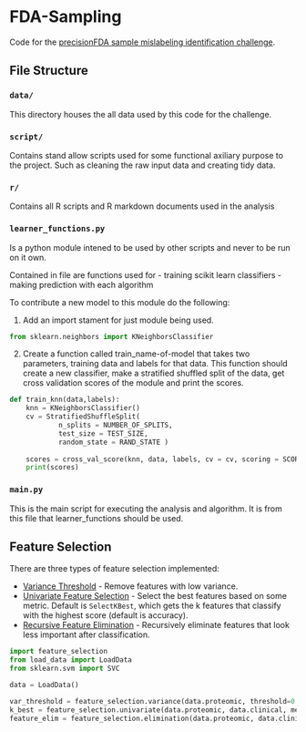 # FDA-Sampling

Code for the [precisionFDA sample mislabeling identification challenge](https://precision.fda.gov/challenges/4).

## File Structure

### `data/`

This directory houses the all data used by this code for the challenge.

### `script/`

Contains stand allow scripts used for some functional axiliary purpose to the project. Such as cleaning the raw input data and creating tidy data.

### `r/`

Contains all R scripts and R markdown documents used in the analysis

### `learner_functions.py`

Is a python module intened to be used by other scripts and never to be run on it own.

Contained in file are functions used for 
    - training scikit learn classifiers
    - making prediction with each algorithm

To contribute a new model to this module do the following:

1. Add an import stament for just module being used.


```python
from sklearn.neighbors import KNeighborsClassifier
```

2. Create a function called train_name-of-model that takes two parameters, training data and labels for that data. This function should create a new classifier, make a stratified shuffled split of the data, get cross validation scores of the module and print the scores.


```python
def train_knn(data,labels):
    knn = KNeighborsClassifier()
    cv = StratifiedShuffleSplit( 
            n_splits = NUMBER_OF_SPLITS, 
            test_size = TEST_SIZE, 
            random_state = RAND_STATE )
    
    scores = cross_val_score(knn, data, labels, cv = cv, scoring = SCORING_METHOD)
    print(scores)
```

### `main.py`

This is the main script for executing the analysis and algorithm. It is from this file that learner_functions should be used.

## Feature Selection

There are three types of feature selection implemented:

* [Variance Threshold](http://scikit-learn.org/stable/modules/feature_selection.html#removing-features-with-low-variance) - Remove features with low variance.
* [Univariate Feature Selection](http://scikit-learn.org/stable/modules/feature_selection.html#univariate-feature-selection) - Select the best features based on some metric. Default is `SelectKBest`, which gets the k features that classify with the highest score (default is accuracy).
* [Recursive Feature Elimination](http://scikit-learn.org/stable/modules/feature_selection.html#univariate-feature-selection) - Recursively eliminate features that look less important after classification.

```python
import feature_selection
from load_data import LoadData
from sklearn.svm import SVC

data = LoadData()

var_threshold = feature_selection.variance(data.proteomic, threshold=0.125)
k_best = feature_selection.univariate(data.proteomic, data.clinical, method=SelectKBest)
feature_elim = feature_selection.elimination(data.proteomic, data.clinical, SVC(), eliminator=RFE, n_features_to_select=15)
```

